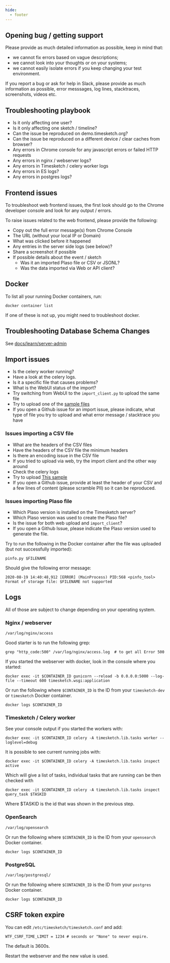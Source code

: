 ```yaml
---
hide:
  - footer
---
```

## Opening bug / getting support

Please provide as much detailed information as possible, keep in mind that:

* we cannot fix errors based on vague descriptions;
* we cannot look into your thoughts or on your systems;
* we cannot easily isolate errors if you keep changing your test environment.

If you report a bug or ask for help in Slack, please provide as much information as possible, error messsages, log lines, stacktraces, screenshots, videos etc.

## Troubleshooting playbook

- Is it only affecting one user?
- Is it only affecting one sketch / timeline?
- Can the issue be reproduced on demo.timesketch.org?
- Can the issue be reproduced on a different device / clear caches from browser?
- Any errors in Chrome console for any javascript errors or failed HTTP requests
- Any errors in nginx / webserver logs?
- Any errors in Timesketch / celery worker logs
- Any errors in ES logs?
- Any errors in postgres logs?

## Frontend issues

To troubleshoot web frontend issues, the first look should go to the Chrome developer console and look for any output / errors.

To raise issues related to the web frontend, please provide the following:

- Copy out the full error message(s) from Chrome Console
- The URL (without your local IP or Domain)
- What was clicked before it happened
- Any entries in the server side logs (see below)?
- Share a screenshot if possible
- If possible details about the event / sketch
  - Was it an imported Plaso file or CSV or JSONL?
  - Was the data imported via Web or API client?

## Docker

To list all your running Docker containers, run:

```shell
docker container list
```

If one of these is not up, you might need to troubleshoot docker.

## Troubleshooting Database Schema Changes

See [docs/learn/server-admin](docs/learn/server-admin#troubleshooting-database-schema-changes)

## Import issues

- Is the celery worker running?
- Have a look at the celery logs.
- Is it a specific file that causes problems?
- What is the WebUI status of the import?
- Try switching from WebUI to the `import_client.py` to upload the same file
- Try to upload one of the [sample files](https://github.com/google/timesketch/blob/master/test_tools/test_events/sigma_events.csv)
- If you open a Github issue for an import issue, please indicate, what type of file you try to upload and what error message / stacktrace you have

### Issues importing a CSV file

- What are the headers of the CSV files
- Have the headers of the CSV file the minimum headers
- Is there an encoding issue in the CSV file
- If you tried to upload via web, try the import client and the other way around
- Check the celery logs
- Try to upload [This sample](https://github.com/google/timesketch/blob/master/test_tools/test_events/sigma_events.csv)
- If you open a Github issue, provide at least the header of your CSV and a few lines of content (please scramble PII) so it can be reproduced.

### Issues importing Plaso file

- Which Plaso version is installed on the Timesketch server?
- Which Plaso version was used to create the Plaso file?
- Is the issue for both web upload and `import_client`?
- If you open a Github Issue, please indicate the Plaso version used to generate the file.

Try to run the following in the Docker container after the file was uploaded (but not successfully imported):

```shell
pinfo.py $FILENAME
```

Should give the following error message:

```shell
2020-08-19 14:40:48,912 [ERROR] (MainProcess) PID:568 <pinfo_tool> Format of storage file: $FILENAME not supported
```

## Logs

All of those are subject to change depending on your operating system.

### Nginx / webserver

```shell
/var/log/nginx/access
```

Good starter is to run the following grep:

```shell
grep "http_code:500" /var/log/nginx/access.log  # to get all Error 500
```

If you started the webserver with docker, look in the console where you started:

```shell
docker exec -it $CONTAINER_ID gunicorn --reload -b 0.0.0.0:5000 --log-file --timeout 600 timesketch.wsgi:application
```

Or run the following where `$CONTAINER_ID` is the ID from your `timesketch-dev` or `timesketch` Docker container.

```shell
docker logs $CONTAINER_ID
```

### Timesketch / Celery worker

See your console output if you started the workers with:

```shell
docker exec -it $CONTAINER_ID celery -A timesketch.lib.tasks worker --loglevel=debug
```

It is possible to see current running jobs with:

```shell
docker exec -it $CONTAINER_ID celery -A timesketch.lib.tasks inspect active
```

Which will give a list of tasks, individual tasks that are running can be then checked with

```shell
docker exec -it $CONTAINER_ID celery -A timesketch.lib.tasks inspect query_task $TASKID
```

Where $TASKID is the id that was shown in the previous step.

### OpenSearch

```shell
/var/log/opensearch
```

Or run the following where `$CONTAINER_ID` is the ID from your `opensearch` Docker container.

```shell
docker logs $CONTAINER_ID
```

### PostgreSQL

```shell
/var/log/postgresql/
```

Or run the following where `$CONTAINER_ID` is the ID from your `postgres` Docker container.

```shell
docker logs $CONTAINER_ID
```

## CSRF token expire

You can edit `/etc/timesketch/timesketch.conf` and add:

```
WTF_CSRF_TIME_LIMIT = 1234 # seconds or "None" to never expire.
```

The default is 3600s.

Restart the webserver and the new value is used.
